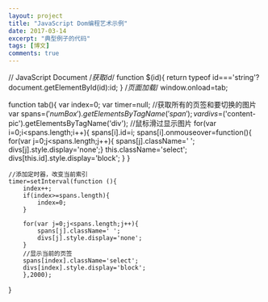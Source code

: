 ```yaml
---
layout: project
title: "JavaScript Dom编程艺术示例"
date: 2017-03-14
excerpt: "典型例子的代码"
tags: [博文]
comments: true
---
```


// JavaScript Document
/*获取id*/
function $(id){
	return typeof id==='string'? document.getElementById(id):id;
}
/*页面加载*/
window.onload=tab;

function tab(){
	var index=0;
	var timer=null;
	//获取所有的页签和要切换的图片
	var spans=$('numBox').getElementsByTagName('span');
	var divs=$('content-pic').getElementsByTagName('div');
	//鼠标滑过显示图片
	for(var i=0;i<spans.length;i++){
			spans[i].id=i;
			spans[i].onmouseover=function(){
				for(var j=0;j<spans.length;j++){
			        spans[j].className=' ';
			        divs[j].style.display='none';}
				this.className='select';
				divs[this.id].style.display='block';
			}
		}
	
	//添加定时器，改变当前索引
	timer=setInterval(function (){
		index++;
		if(index>=spans.length){
			index=0;
		}
		
		for(var j=0;j<spans.length;j++){
			spans[j].className=' ';
			divs[j].style.display='none';
		}
		//显示当前的页签
		spans[index].className='select';
		divs[index].style.display='block';
		},2000);
}

